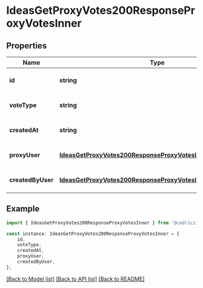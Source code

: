 # IdeasGetProxyVotes200ResponseProxyVotesInner


## Properties

Name | Type | Description | Notes
------------ | ------------- | ------------- | -------------
**id** | **string** |  | [optional] [default to undefined]
**voteType** | **string** |  | [optional] [default to undefined]
**createdAt** | **string** |  | [optional] [default to undefined]
**proxyUser** | [**IdeasGetProxyVotes200ResponseProxyVotesInnerProxyUser**](IdeasGetProxyVotes200ResponseProxyVotesInnerProxyUser.md) |  | [optional] [default to undefined]
**createdByUser** | [**IdeasGetProxyVotes200ResponseProxyVotesInnerCreatedByUser**](IdeasGetProxyVotes200ResponseProxyVotesInnerCreatedByUser.md) |  | [optional] [default to undefined]

## Example

```typescript
import { IdeasGetProxyVotes200ResponseProxyVotesInner } from '@cedricziel/aha-js';

const instance: IdeasGetProxyVotes200ResponseProxyVotesInner = {
    id,
    voteType,
    createdAt,
    proxyUser,
    createdByUser,
};
```

[[Back to Model list]](../README.md#documentation-for-models) [[Back to API list]](../README.md#documentation-for-api-endpoints) [[Back to README]](../README.md)
